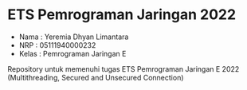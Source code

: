 # ETS Pemrograman Jaringan 2022

- Nama : Yeremia Dhyan Limantara
- NRP : 05111940000232
- Kelas : Pemrograman Jaringan E

Repository untuk memenuhi tugas ETS Pemrograman Jaringan E 2022 (Multithreading, Secured and Unsecured Connection)
